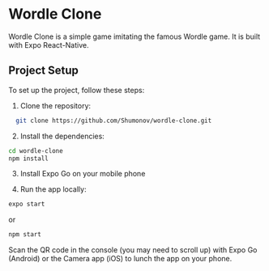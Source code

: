 # Wordle Clone

Wordle Clone is a simple game imitating the famous Wordle game. It is built with Expo React-Native.

## Project Setup

To set up the project, follow these steps:

1. Clone the repository:

```bash
  git clone https://github.com/Shumonov/wordle-clone.git
```

2. Install the dependencies:

```bash
cd wordle-clone
npm install
```

3. Install Expo Go on your mobile phone

4. Run the app locally:

```bash
expo start
```

or 

```bash
npm start
```

Scan the QR code in the console (you may need to scroll up) with Expo Go (Android) or the Camera app (iOS) to lunch the app on your phone.
